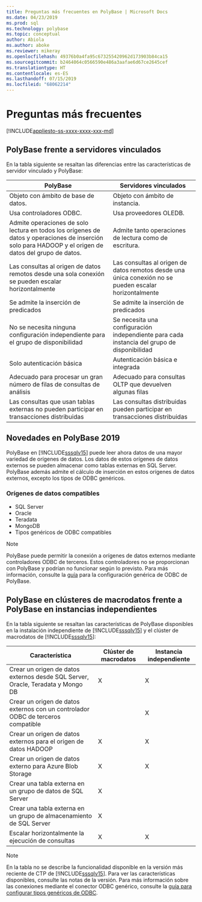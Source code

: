 ```yaml
---
title: Preguntas más frecuentes en PolyBase | Microsoft Docs
ms.date: 04/23/2019
ms.prod: sql
ms.technology: polybase
ms.topic: conceptual
author: Abiola
ms.author: aboke
ms.reviewer: mikeray
ms.openlocfilehash: 49376b0a4fa95c673255420962d173903b84ca15
ms.sourcegitcommit: b2464064c0566590e486a3aafae6d67ce2645cef
ms.translationtype: HT
ms.contentlocale: es-ES
ms.lasthandoff: 07/15/2019
ms.locfileid: "68062214"
---
```

# <a name="frequently-asked-questions"></a>Preguntas más frecuentes

[!INCLUDE[appliesto-ss-xxxx-xxxx-xxx-md](../../includes/appliesto-ss-xxxx-xxxx-xxx-md.md)]

## <a name="polybase-vs-linked-servers"></a>PolyBase frente a servidores vinculados
En la tabla siguiente se resaltan las diferencias entre las características de servidor vinculado y PolyBase:

|PolyBase | Servidores vinculados|
|--------------------------|--------------------------|  
|Objeto con ámbito de base de datos.|Objeto con ámbito de instancia.|
|Usa controladores ODBC.|Usa proveedores OLEDB.|
|Admite operaciones de solo lectura en todos los orígenes de datos y operaciones de inserción solo para HADOOP y el origen de datos del grupo de datos.|Admite tanto operaciones de lectura como de escritura.|
|Las consultas al origen de datos remotos desde una sola conexión se pueden escalar horizontalmente |Las consultas al origen de datos remotos desde una única conexión no se pueden escalar horizontalmente|
|Se admite la inserción de predicados|Se admite la inserción de predicados|
|No se necesita ninguna configuración independiente para el grupo de disponibilidad|Se necesita una configuración independiente para cada instancia del grupo de disponibilidad|
|Solo autenticación básica|Autenticación básica e integrada|
|Adecuado para procesar un gran número de filas de consultas de análisis|Adecuado para consultas OLTP que devuelven algunas filas|
|Las consultas que usan tablas externas no pueden participar en transacciones distribuidas|Las consultas distribuidas pueden participar en transacciones distribuidas|

## <a name="whats-new-in-polybase-2019"></a>Novedades en PolyBase 2019 

PolyBase en [!INCLUDE[sssqlv15](../../includes/sssqlv15-md.md)] puede leer ahora datos de una mayor variedad de orígenes de datos. Los datos de estos orígenes de datos externos se pueden almacenar como tablas externas en SQL Server. PolyBase además admite el cálculo de inserción en estos orígenes de datos externos, excepto los tipos de ODBC genéricos.

### <a name="compatible-data-sources"></a>Orígenes de datos compatibles

- SQL Server
- Oracle
- Teradata
- MongoDB
- Tipos genéricos de ODBC compatibles
  
> [!NOTE]
> PolyBase puede permitir la conexión a orígenes de datos externos mediante controladores ODBC de terceros. Estos controladores no se proporcionan con PolyBase y podrían no funcionar según lo previsto. Para más información, consulte la [guía](../../relational-databases/polybase/polybase-configure-odbc-generic.md) para la configuración genérica de ODBC de PolyBase.  

## <a name="polybase-in-big-data-clusters-vs-polybase-in-stand-alone-instances"></a>PolyBase en clústeres de macrodatos frente a PolyBase en instancias independientes

En la tabla siguiente se resaltan las características de PolyBase disponibles en la instalación independiente de [!INCLUDE[sssqlv15](../../includes/sssqlv15-md.md)] y el clúster de macrodatos de [!INCLUDE[sssqlv15](../../includes/sssqlv15-md.md)]:

|Característica |Clúster de macrodatos|Instancia independiente|
|--------------------------|--------------------------|---------|   
|Crear un origen de datos externos desde SQL Server, Oracle, Teradata y Mongo DB |X|X |
|Crear un origen de datos externos con un controlador ODBC de terceros compatible | | X|
|Crear un origen de datos externos para el origen de datos HADOOP | X| X|
|Crear un origen de datos externo para Azure Blob Storage | X| X|
|Crear una tabla externa en un grupo de datos de SQL Server | X| |
|Crear una tabla externa en un grupo de almacenamiento de SQL Server | X| |
|Escalar horizontalmente la ejecución de consultas | X| X|

> [!NOTE]
>En la tabla no se describe la funcionalidad disponible en la versión más reciente de CTP de [!INCLUDE[sssqlv15](../../includes/sssqlv15-md.md)]. Para ver las características disponibles, consulte las notas de la versión. Para más información sobre las conexiones mediante el conector ODBC genérico, consulte la [guía para configurar tipos genéricos de ODBC](polybase-configure-odbc-generic.md).